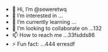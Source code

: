 - 👋 Hi, I’m @seweretwq
- 👀 I’m interested in ...
- 🌱 I’m currently learning ...
- 💞️ I’m looking to collaborate on ...132
- 📫 How to reach me ...33fsdds86
- ⚡ Fun fact: ...444
erresdf
<!---hjl4545
seweretwq/seweretwq is a ✨ special ✨ repository because its64 `README.md` (this file) appears on your GitHub profile.
You can click the Preview link to take a look at your changes.
--->

